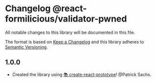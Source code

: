 # Changelog @react-formilicious/validator-pwned

All notable changes to this library will be documented in this file.

The format is based on [Keep a Changelog](http://keepachangelog.com/en/1.0.0/) and this library adheres to [Semantic Versioning](http://semver.org/spec/v2.0.0.html).

## 1.0.0

* Created the library using [📚 create-react-prototype](https://github.com/PatrickSachs/create-react-prototype)! @Patrick Sachs.
